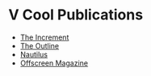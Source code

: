 # V Cool Publications

- [The Increment](https://increment.com/)
- [The Outline](https://theoutline.com/)
- [Nautilus](http://nautil.us/)
- [Offscreen Magazine](https://www.offscreenmag.com/)

